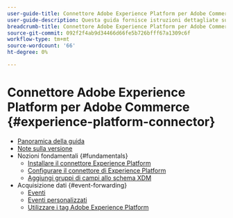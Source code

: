 ```yaml
---
user-guide-title: Connettore Adobe Experience Platform per Adobe Commerce
user-guide-description: Questa guida fornisce istruzioni dettagliate sull’utilizzo di Adobe Experience Platform Connector per Adobe Commerce.
breadcrumb-title: Connettore Adobe Experience Platform per Adobe Commerce
source-git-commit: 092f2f4ab9d34466d66fe5b726bfff67a1309c6f
workflow-type: tm+mt
source-wordcount: '66'
ht-degree: 0%

---
```


# Connettore Adobe Experience Platform per Adobe Commerce {#experience-platform-connector}

- [Panoramica della guida](overview.md)
- [Note sulla versione](release-notes.md)
- Nozioni fondamentali {#fundamentals}
   - [Installare il connettore Experience Platform](install.md)
   - [Configurare il connettore di Experience Platform](connect-data.md)
   - [Aggiungi gruppi di campi allo schema XDM](update-xdm.md)
- Acquisizione dati {#event-forwarding}
   - [Eventi](events.md)
   - [Eventi personalizzati](custom-events.md)
   - [Utilizzare i tag Adobe Experience Platform](using-tags.md)
